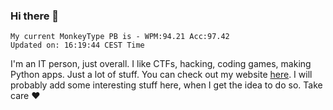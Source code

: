 ### Hi there 👋
<!-- PB START -->
```
My current MonkeyType PB is - WPM:94.21 Acc:97.42
Updated on: 16:19:44 CEST Time
```
<!-- PB END -->
I'm an IT person, just overall. I like CTFs, hacking, coding games, making Python apps. Just a lot of stuff.
You can check out my website [here](https://skill3472.github.io/).
I will probably add some interesting stuff here, when I get the idea to do so. Take care ❤️
